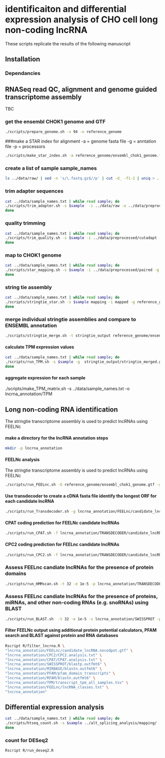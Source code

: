 # identificaiton and differential expression analysis of CHO cell long non-coding lncRNA

These scripts replicate the results of the following manuscript

## Installation
### Dependancies

## RNASeq read QC, alignment and genome guided transcriptome assembly
TBC

### get the ensembl CHOK1 genome and GTF
```bash
./scripts/prepare_genome.sh -v 94 -o reference_genome
```

###make a STAR index for alignment
-a = genome fasta file
-g = anntation file
-p = processors

```bash
./scripts/make_star_index.sh -a reference_genome/ensembl_chok1_genome.fa -g reference_genome/ensembl_chok1_genome.gtf -p 32
```

### create a list of sample sample_names
```bash
ls ../data/raw/ | sed -n 's/\.fastq.gz$//p' | cut -d_ -f1-2 | uniq > ../data/sample_names.txt
```

### trim adapter sequences
```bash
cat ../data/sample_names.txt | while read sample; do
./scripts/trim_adapter.sh -s $sample  -i ../data/raw -o ../data/preprocessed/cutadapt&
done
```

### quality trimming
```bash
cat ../data/sample_names.txt | while read sample; do
./scripts/trim_quality.sh -s $sample -i ../data/preprocessed/cutadapt -o../data/preprocessed
done
```

### map to CHOK1 genome
```bash
cat ../data/sample_names.txt | while read sample; do
./scripts/star_mapping.sh -s $sample -i ../data/preprocessed/paired -g reference_gene/star_index -o mapped -p 32
done
```

### string tie assembly
```bash
cat ../data/sample_names.txt | while read sample; do
./scripts/stringtie_star.sh -s $sample mapping -i mapped -g reference_genome/ensembl_chok1_genome.gtf -o stringtie_output -p 32
done
```
### merge individual stringtie assemblies and compare to ENSEMBL annotation
```bash
./scripts/stringtie_merge.sh -t stringtie_output reference_genome/ensembl_chok1_genome.gtf
```

#### calculate TPM expression values
```bash
cat ../data/sample_names.txt | while read sample; do
./scripts/run_TPM.sh -s $sample -g  stringtie_output/stringtie_merged.gtf -o lncrna_annotation/TPM -b ../alt_splicing_analysis/mapping/
done
```

####  aggregate expression for each sample
./scripts/make_TPM_matrix.sh -s ../data/sample_names.txt -o lncrna_annotation/TPM

## Long non-coding RNA identification
The stringtie transcriptome assembly is used to predict lncRNAs using FEELNc
#### make a directory for the lncRNA annotation steps
```bash
mkdir -p lncrna_annotation
```

#### FEELNc analysis
The stringtie transcriptome assembly is used to predict lncRNAs using FEELNc
```bash
./scripts/run_FEELnc.sh -G reference_genome/ensembl_chok1_genome.gtf -g stringtie_output/stringtie_merged.gtf -f reference_genome/ensembl_chok1_genome.fa -o lncrna_annotation/FEELnc
```

#### Use transdecoder to create a cDNA fasta file identify the longest ORF for each candidate lncRNA
```bash
./scripts/run_Transdecoder.sh -g lncrna_annotation/FEELnc/candidate_lncRNA.nocodpot.gtf -f reference_genome/reference_genome/ensembl_chok1_genome.fa -o lncrna_annotation/TRANSDECODER
```

#### CPAT coding prediction for FEELNc candidate lncRNAs
```bash
./scripts/run_CPAT.sh -f lncrna_annotation/TRANSDECODER/candidate_lncRNA.nocodpot.cdna.fa -o lncrna_annotation/CPAT
```

#### CPC2 coding prediction for FEELnc candidate lncRNAs
```bash
./scripts/run_CPC2.sh -f lncrna_annotation/TRANSDECODER/candidate_lncRNA.nocodpot.cdna.fa -o lncrna_annotation/CPC2
```

### Assess FEELnc candiate lncRNAs for the presence of protein domains
```bash
./scripts/run_HMMscan.sh -t 32 -e 1e-5 -p lncrna_annotation/TRANSDECODER/longest_orfs.pep -o lncrna_an  notation/PFAM
```

### Assess FEELnc candiate lncRNAs for the presence of proteins, miRNAs, and other non-coding RNAs (e.g. snoRNAs) using BLAST
```bash
./scripts/run_BLAST.sh  -t 32 -e 1e-5 -s lncrna_annotation/SWISSPROT -p lncrna_annotation/transdecoder/longest_orfs.pep -m lncrna_annotation/MIRBASE -r lncrna_annotation/RFAM -l lncrna_annotation/TRANSDECODER/candidate_lncRNA.nocodpot.cdna.fa
```
#### Filter FEELNc output using additional protein potential calculators, PFAM search and BLAST against protein and RNA databases

```bash
Rscript R/filter_lncrna.R \
"lncrna_annotation/FEELnc/candidate_lncRNA.nocodpot.gtf" \
"lncrna_annotation/CPC2/CPC2.analysis.txt" \
"lncrna_annotation/CPAT/CPAT.analysis.txt" \
"lncrna_annotation/SWISSPROT/blastp.outfmt6" \
"lncrna_annotation/MIRBASE/blastn.outfmt6" \
"lncrna_annotation/PFAM/pfam_domain_transcripts" \
"lncrna_annotation/RFAM/blastn.outfmt6" \
"lncrna_annotation/TPM/transcript_tpm_all_samples.tsv" \
"lncrna_annotation/FEELnc/lncRNA_classes.txt" \
"lncrna_annotation"
```

## Differential expression analysis

```bash
cat ../data/sample_names.txt | while read sample; do
./scripts/htseq_count.sh -s $sample ../alt_splicing_analysis/mapping/ -g stringtie_output/stringtie_merged.gtf -o htseq_count&
done
```

### count for DESeq2
```bash
Rscript R/run_deseq2.R
```
